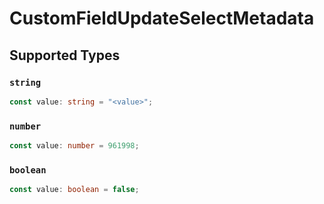# CustomFieldUpdateSelectMetadata


## Supported Types

### `string`

```typescript
const value: string = "<value>";
```

### `number`

```typescript
const value: number = 961998;
```

### `boolean`

```typescript
const value: boolean = false;
```

